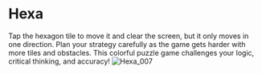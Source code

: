 # Hexa
 Tap the hexagon tile to move it and clear the screen, but it only moves in one direction. Plan your strategy carefully as the game gets harder with more tiles and obstacles. This colorful puzzle game challenges your logic, critical thinking, and accuracy! 
![Hexa_007](https://github.com/user-attachments/assets/33a51a7e-8a71-4390-9117-1d41fcc00ff2)
